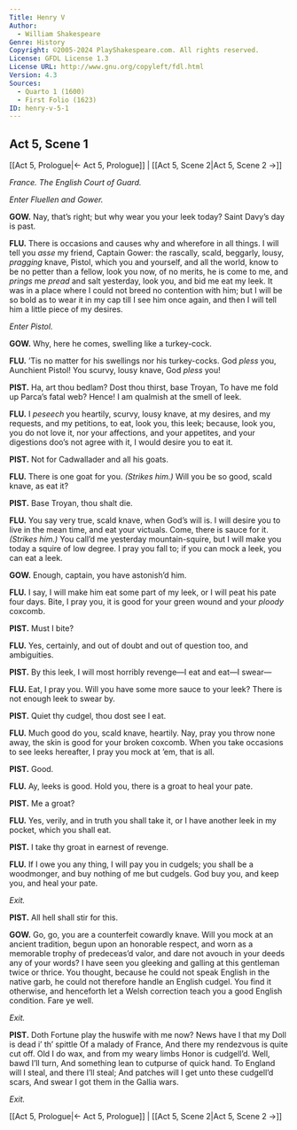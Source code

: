 ```yaml
---
Title: Henry V
Author: 
  - William Shakespeare
Genre: History
Copyright: ©2005-2024 PlayShakespeare.com. All rights reserved.
License: GFDL License 1.3
License URL: http://www.gnu.org/copyleft/fdl.html
Version: 4.3
Sources:
  - Quarto 1 (1600)
  - First Folio (1623)
ID: henry-v-5-1
---
```


## Act 5, Scene 1
[[Act 5, Prologue|← Act 5, Prologue]] | [[Act 5, Scene 2|Act 5, Scene 2 →]]

*France. The English Court of Guard.*

*Enter Fluellen and Gower.*

**GOW.**
Nay, that’s right; but why wear you your leek today? Saint Davy’s day is past.

**FLU.**
There is occasions and causes why and wherefore in all things. I will tell you *asse* my friend, Captain Gower: the rascally, scald, beggarly, lousy, *pragging* knave, Pistol, which you and yourself, and all the world, know to be no petter than a fellow, look you now, of no merits, he is come to me, and *prings* me *pread* and salt yesterday, look you, and bid me eat my leek. It was in a place where I could not breed no contention with him; but I will be so bold as to wear it in my cap till I see him once again, and then I will tell him a little piece of my desires.

*Enter Pistol.*

**GOW.**
Why, here he comes, swelling like a turkey-cock.

**FLU.**
’Tis no matter for his swellings nor his turkey-cocks. God *pless* you, Aunchient Pistol! You scurvy, lousy knave, God *pless* you!

**PIST.**
Ha, art thou bedlam? Dost thou thirst, base Troyan,
To have me fold up Parca’s fatal web?
Hence! I am qualmish at the smell of leek.

**FLU.**
I *peseech* you heartily, scurvy, lousy knave, at my desires, and my requests, and my petitions, to eat, look you, this leek; because, look you, you do not love it, nor your affections, and your appetites, and your digestions doo’s not agree with it, I would desire you to eat it.

**PIST.**
Not for Cadwallader and all his goats.

**FLU.**
There is one goat for you.
*(Strikes him.)*
Will you be so good, scald knave, as eat it?

**PIST.**
Base Troyan, thou shalt die.

**FLU.**
You say very true, scald knave, when God’s will is. I will desire you to live in the mean time, and eat your victuals. Come, there is sauce for it.
*(Strikes him.)*
You call’d me yesterday mountain-squire, but I will make you today a squire of low degree. I pray you fall to; if you can mock a leek, you can eat a leek.

**GOW.**
Enough, captain, you have astonish’d him.

**FLU.**
I say, I will make him eat some part of my leek, or I will peat his pate four days. Bite, I pray you, it is good for your green wound and your *ploody* coxcomb.

**PIST.**
Must I bite?

**FLU.**
Yes, certainly, and out of doubt and out of question too, and ambiguities.

**PIST.**
By this leek, I will most horribly revenge—I eat and eat—I swear⁠—

**FLU.**
Eat, I pray you. Will you have some more sauce to your leek? There is not enough leek to swear by.

**PIST.**
Quiet thy cudgel, thou dost see I eat.

**FLU.**
Much good do you, scald knave, heartily. Nay, pray you throw none away, the skin is good for your broken coxcomb. When you take occasions to see leeks hereafter, I pray you mock at ’em, that is all.

**PIST.**
Good.

**FLU.**
Ay, leeks is good. Hold you, there is a groat to heal your pate.

**PIST.**
Me a groat?

**FLU.**
Yes, verily, and in truth you shall take it, or I have another leek in my pocket, which you shall eat.

**PIST.**
I take thy groat in earnest of revenge.

**FLU.**
If I owe you any thing, I will pay you in cudgels; you shall be a woodmonger, and buy nothing of me but cudgels. God buy you, and keep you, and heal your pate.

*Exit.*

**PIST.**
All hell shall stir for this.

**GOW.**
Go, go, you are a counterfeit cowardly knave. Will you mock at an ancient tradition, begun upon an honorable respect, and worn as a memorable trophy of predeceas’d valor, and dare not avouch in your deeds any of your words? I have seen you gleeking and galling at this gentleman twice or thrice. You thought, because he could not speak English in the native garb, he could not therefore handle an English cudgel. You find it otherwise, and henceforth let a Welsh correction teach you a good English condition. Fare ye well.

*Exit.*

**PIST.**
Doth Fortune play the huswife with me now?
News have I that my Doll is dead i’ th’ spittle
Of a malady of France,
And there my rendezvous is quite cut off.
Old I do wax, and from my weary limbs
Honor is cudgell’d. Well, bawd I’ll turn,
And something lean to cutpurse of quick hand.
To England will I steal, and there I’ll steal;
And patches will I get unto these cudgell’d scars,
And swear I got them in the Gallia wars.

*Exit.*

[[Act 5, Prologue|← Act 5, Prologue]] | [[Act 5, Scene 2|Act 5, Scene 2 →]]